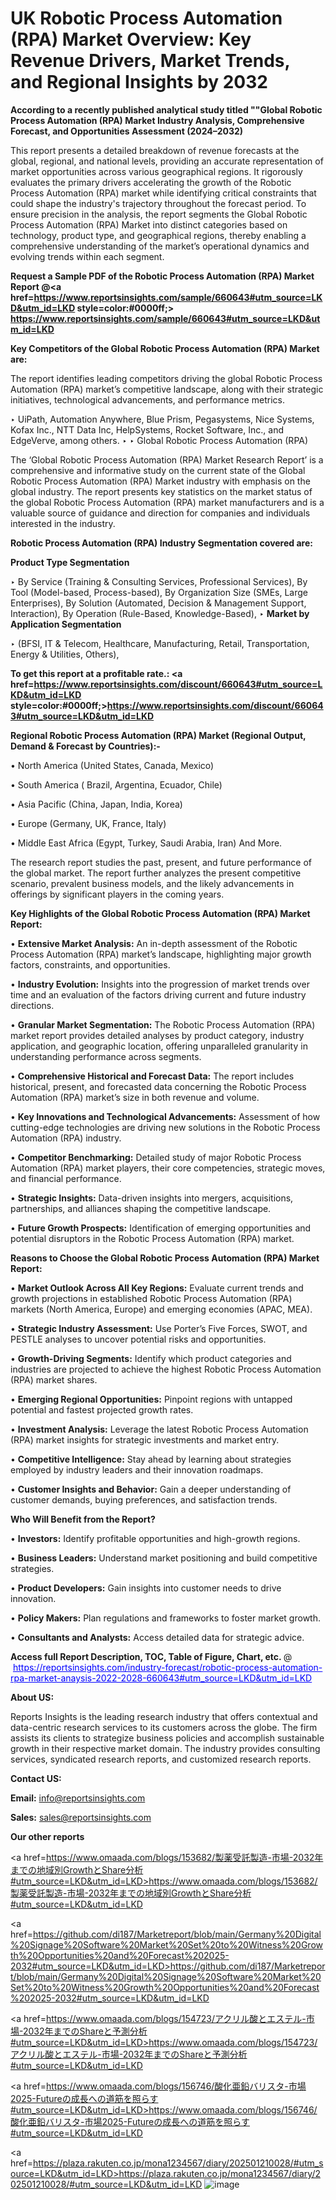 # UK Robotic Process Automation (RPA) Market Overview: Key Revenue Drivers, Market Trends, and Regional Insights by 2032

<strong>According to a recently published analytical study titled ""Global Robotic Process Automation (RPA) Market Industry Analysis, Comprehensive Forecast, and Opportunities Assessment (2024–2032)</strong>

This report presents a detailed breakdown of revenue forecasts at the global, regional, and national levels, providing an accurate representation of market opportunities across various geographical regions. It rigorously evaluates the primary drivers accelerating the growth of the Robotic Process Automation (RPA) market while identifying critical constraints that could shape the industry's trajectory throughout the forecast period. To ensure precision in the analysis, the report segments the Global Robotic Process Automation (RPA) Market into distinct categories based on technology, product type, and geographical regions, thereby enabling a comprehensive understanding of the market’s operational dynamics and evolving trends within each segment.

<strong>Request a Sample PDF of the Robotic Process Automation (RPA) Market Report </strong><strong>@<a href=https://www.reportsinsights.com/sample/660643#utm_source=LKD&utm_id=LKD style=color:#0000ff;> https://www.reportsinsights.com/sample/660643#utm_source=LKD&utm_id=LKD</a></strong></font>

<strong>Key Competitors of the Global Robotic Process Automation (RPA) Market are:</strong>

The report identifies leading competitors driving the global Robotic Process Automation (RPA) market’s competitive landscape, along with their strategic initiatives, technological advancements, and performance metrics.

‣ UiPath, Automation Anywhere, Blue Prism, Pegasystems, Nice Systems, Kofax Inc., NTT Data Inc, HelpSystems, Rocket Software, Inc., and EdgeVerve, among others.
‣ 
‣ Global Robotic Process Automation (RPA)

The ‘Global Robotic Process Automation (RPA) Market Research Report’ is a comprehensive and informative study on the current state of the Global Robotic Process Automation (RPA) Market industry with emphasis on the global industry. The report presents key statistics on the market status of the global Robotic Process Automation (RPA) market manufacturers and is a valuable source of guidance and direction for companies and individuals interested in the industry.

<strong>Robotic Process Automation (RPA) Industry Segmentation covered are:</strong>

<strong>Product Type Segmentation</strong>

‣ By Service (Training & Consulting Services, Professional Services), By Tool (Model-based, Process-based), By Organization Size (SMEs, Large Enterprises), By Solution (Automated, Decision & Management Support, Interaction), By Operation (Rule-Based, Knowledge-Based),
‣ 
<strong>Market by Application Segmentation</strong>

‣ (BFSI, IT & Telecom, Healthcare, Manufacturing, Retail, Transportation, Energy & Utilities, Others),

<strong>To get this report at a profitable rate.: <a href=https://www.reportsinsights.com/discount/660643#utm_source=LKD&utm_id=LKD style=color:#0000ff;>https://www.reportsinsights.com/discount/660643#utm_source=LKD&utm_id=LKD</a></strong></font>

<strong>Regional Robotic Process Automation (RPA) Market (Regional Output, Demand &amp; Forecast by Countries):-</strong>

• North America (United States, Canada, Mexico)

• South America ( Brazil, Argentina, Ecuador, Chile)

• Asia Pacific (China, Japan, India, Korea)

• Europe (Germany, UK, France, Italy)

• Middle East Africa (Egypt, Turkey, Saudi Arabia, Iran) And More.

The research report studies the past, present, and future performance of the global market. The report further analyzes the present competitive scenario, prevalent business models, and the likely advancements in offerings by significant players in the coming years.

<strong>Key Highlights of the Global Robotic Process Automation (RPA) Market Report:</strong>

• <strong>Extensive Market Analysis:</strong> An in-depth assessment of the Robotic Process Automation (RPA) market’s landscape, highlighting major growth factors, constraints, and opportunities.

• <strong>Industry Evolution:</strong> Insights into the progression of market trends over time and an evaluation of the factors driving current and future industry directions.

• <strong>Granular Market Segmentation:</strong> The Robotic Process Automation (RPA) market report provides detailed analyses by product category, industry application, and geographic location, offering unparalleled granularity in understanding performance across segments.

• <strong>Comprehensive Historical and Forecast Data:</strong> The report includes historical, present, and forecasted data concerning the Robotic Process Automation (RPA) market’s size in both revenue and volume.

• <strong>Key Innovations and Technological Advancements:</strong> Assessment of how cutting-edge technologies are driving new solutions in the Robotic Process Automation (RPA) industry.

• <strong>Competitor Benchmarking:</strong> Detailed study of major Robotic Process Automation (RPA) market players, their core competencies, strategic moves, and financial performance.

• <strong>Strategic Insights:</strong> Data-driven insights into mergers, acquisitions, partnerships, and alliances shaping the competitive landscape.

• <strong>Future Growth Prospects:</strong> Identification of emerging opportunities and potential disruptors in the Robotic Process Automation (RPA) market.

<strong>Reasons to Choose the Global Robotic Process Automation (RPA) Market Report:</strong>

• <strong>Market Outlook Across All Key Regions:</strong> Evaluate current trends and growth projections in established Robotic Process Automation (RPA) markets (North America, Europe) and emerging economies (APAC, MEA).

• <strong>Strategic Industry Assessment:</strong> Use Porter’s Five Forces, SWOT, and PESTLE analyses to uncover potential risks and opportunities.

• <strong>Growth-Driving Segments:</strong> Identify which product categories and industries are projected to achieve the highest Robotic Process Automation (RPA) market shares.

• <strong>Emerging Regional Opportunities:</strong> Pinpoint regions with untapped potential and fastest projected growth rates.

• <strong>Investment Analysis:</strong> Leverage the latest Robotic Process Automation (RPA) market insights for strategic investments and market entry.

• <strong>Competitive Intelligence:</strong> Stay ahead by learning about strategies employed by industry leaders and their innovation roadmaps.

• <strong>Customer Insights and Behavior:</strong> Gain a deeper understanding of customer demands, buying preferences, and satisfaction trends.

<strong>Who Will Benefit from the Report?</strong>

• <strong>Investors:</strong> Identify profitable opportunities and high-growth regions.

• <strong>Business Leaders:</strong> Understand market positioning and build competitive strategies.

• <strong>Product Developers:</strong> Gain insights into customer needs to drive innovation.

• <strong>Policy Makers:</strong> Plan regulations and frameworks to foster market growth.

• <strong>Consultants and Analysts:</strong> Access detailed data for strategic advice.
</ul>
<strong>Access full Report Description, TOC, Table of Figure, Chart, etc. </strong>@  <a href=https://reportsinsights.com/industry-forecast/robotic-process-automation-rpa-market-anaysis-2022-2028-660643#utm_source=LKD&utm_id=LKD style=color:#0000ff;>https://reportsinsights.com/industry-forecast/robotic-process-automation-rpa-market-anaysis-2022-2028-660643#utm_source=LKD&utm_id=LKD</a></font>

<strong><strong>About US</strong>:</strong>

Reports Insights is the leading research industry that offers contextual and data-centric research services to its customers across the globe. The firm assists its clients to strategize business policies and accomplish sustainable growth in their respective market domain. The industry provides consulting services, syndicated research reports, and customized research reports.

<strong>Contact US:</strong>

<p class=""""><b>Email:</b> <a href=mailto:info@reportsinsights.com>info@reportsinsights.com</a></p>
<p class=""""><b>Sales:</b> <a href=mailto:sales@reportsinsights.com>sales@reportsinsights.com</a></p>

<strong>Our other reports</strong>

<a href=https://www.omaada.com/blogs/153682/製薬受託製造-市場-2032年までの地域別GrowthとShare分析#utm_source=LKD&utm_id=LKD>https://www.omaada.com/blogs/153682/製薬受託製造-市場-2032年までの地域別GrowthとShare分析#utm_source=LKD&utm_id=LKD</a>

<a href=https://github.com/di187/Marketreport/blob/main/Germany%20Digital%20Signage%20Software%20Market%20Set%20to%20Witness%20Growth%20Opportunities%20and%20Forecast%202025-2032#utm_source=LKD&utm_id=LKD>https://github.com/di187/Marketreport/blob/main/Germany%20Digital%20Signage%20Software%20Market%20Set%20to%20Witness%20Growth%20Opportunities%20and%20Forecast%202025-2032#utm_source=LKD&utm_id=LKD</a>

<a href=https://www.omaada.com/blogs/154723/アクリル酸とエステル-市場-2032年までのShareと予測分析#utm_source=LKD&utm_id=LKD>https://www.omaada.com/blogs/154723/アクリル酸とエステル-市場-2032年までのShareと予測分析#utm_source=LKD&utm_id=LKD</a>

<a href=https://www.omaada.com/blogs/156746/酸化亜鉛バリスタ-市場2025-Futureの成長への道筋を照らす#utm_source=LKD&utm_id=LKD>https://www.omaada.com/blogs/156746/酸化亜鉛バリスタ-市場2025-Futureの成長への道筋を照らす#utm_source=LKD&utm_id=LKD</a>

<a href=https://plaza.rakuten.co.jp/mona1234567/diary/202501210028/#utm_source=LKD&utm_id=LKD>https://plaza.rakuten.co.jp/mona1234567/diary/202501210028/#utm_source=LKD&utm_id=LKD</a>
![image](https://github.com/user-attachments/assets/08c3b0c7-3d98-4c09-95dd-54b05218e957)
